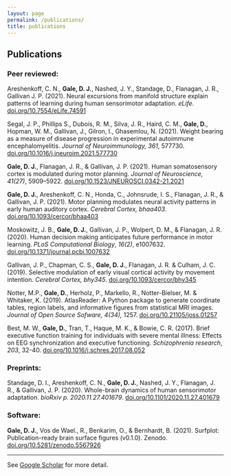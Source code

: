 ```yaml
---
layout: page
permalink: /publications/
title: publications
---
```


## Publications

### Peer reviewed:

Areshenkoff, C. N., <b>Gale, D. J.</b>, Nashed, J. Y., Standage, D., Flanagan, J. R., Gallivan J. P. (2021). Neural excursions from manifold structure explain patterns of learning during human sensorimotor adaptation. *eLife*. [doi.org/10.7554/eLife.74591](doi.org/10.7554/eLife.74591)

Segal, J. P., Phillips S., Dubois, R. M., Silva, J. R., Haird, C. M., <b>Gale, D.</b>, Hopman, W. M., Gallivan, J., Gilron, I., Ghasemlou, N. (2021). Weight bearing as a measure of disease progression in experimental autoimmune encephalomyelitis. *Journal of Neuroimmunology, 361*, 577730. [doi.org/10.1016/j.jneuroim.2021.577730](https://doi.org/10.1016/j.jneuroim.2021.577730)

<b>Gale, D. J.</b>, Flanagan, J. R., & Gallivan, J. P. (2021). Human somatosensory cortex is modulated during motor planning. *Journal of Neuroscience, 41(27)*, 5909–5922. [doi.org/10.1523/JNEUROSCI.0342-21.2021](https://doi.org/10.1523/JNEUROSCI.0342-21.2021) 

<b>Gale, D. J.</b>, Areshenkoff, C. N., Honda, C., Johnsrude, I. S., Flanagan, J. R., & Gallivan, J. P. (2021). Motor planning modulates neural activity patterns in early human auditory cortex. *Cerebral Cortex, bhaa403*. [doi.org/10.1093/cercor/bhaa403](https://doi.org/10.1093/cercor/bhaa403)

Moskowitz, J. B., <b>Gale, D. J.</b>, Gallivan, J. P., Wolpert, D. M., & Flanagan, J. R. (2020). Human decision making anticipates future performance in motor learning. *PLoS Computational Biology*, *16(2)*, e1007632. [doi.org/10.1371/journal.pcbi.1007632](https://doi.org/10.1371/journal.pcbi.1007632)

Gallivan, J. P., Chapman, C. S., <b>Gale, D. J.</b>, Flanagan, J. R. & Culham, J. C. (2019). Selective modulation of early visual cortical activity by movement intention. *Cerebral Cortex, bhy345*. [doi.org/10.1093/cercor/bhy345](https://doi.org/10.1093/cercor/bhy345)

Notter, M.P., <b>Gale, D.</b>, Herholz, P., Markello, R., Notter-Bielser, M. & Whitaker, K. (2019). AtlasReader: A Python package to generate coordinate tables, region labels, and informative figures from statistical MRI images. *Journal of Open Source Sofware, 4(34),* 1257. [doi.org/10.21105/joss.01257](https://doi.org/10.21105/joss.01257)

Best, M. W., <b>Gale, D.</b>, Tran, T., Haque, M. K., & Bowie, C. R. (2017). Brief executive function training for individuals with severe mental illness: Effects on EEG synchronization and executive functioning. *Schizophrenia research*, *203*, 32-40. [doi.org/10.1016/j.schres.2017.08.052](https://doi.org/10.1016/j.schres.2017.08.052)

### Preprints:

Standage, D. I., Areshenkoff, C. N., <b>Gale, D. J.</b>, Nashed, J. Y., Flanagan, J. R., & Gallivan, J. P. (2020). Whole-brain dynamics of human sensorimotor adaptation. *bioRxiv p. 2020.11.27.401679*. [doi.org/10.1101/2020.11.27.401679](https://doi.org/10.1101/2020.11.27.401679)

### Software:

<b>Gale, D. J.</b>, Vos de Wael., R., Benkarim, O., & Bernhardt, B. (2021). Surfplot: Publication-ready brain surface figures (v0.1.0). Zenodo. [doi.org/10.5281/zenodo.5567926](https://doi.org/10.5281/zenodo.5567926)

---

See [Google Scholar](https://scholar.google.ca/citations?user=j2_4DmEAAAAJ&hl=en) for more detail.
